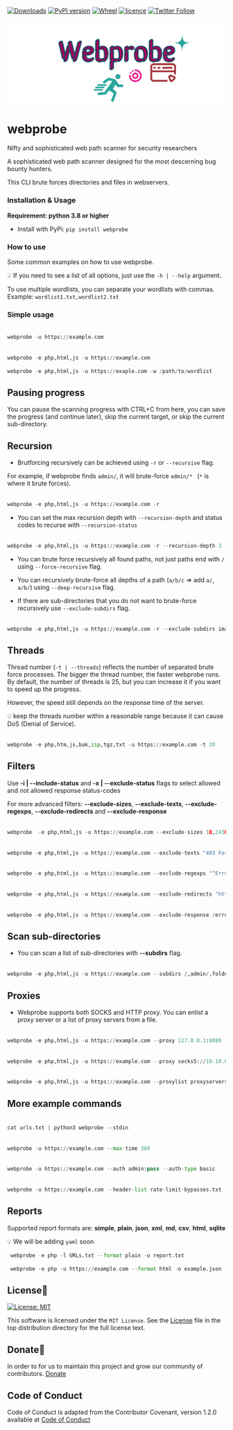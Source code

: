 [![Downloads](https://pepy.tech/badge/webprobe)](https://pepy.tech/project/webprobe)
[![PyPI version](https://badge.fury.io/py/webprobe.svg)](https://badge.fury.io/py/webprobe)
[![Wheel](https://img.shields.io/pypi/wheel/webprobe.svg)](https://pypi.com/project/webprobe)
[![licence](https://img.shields.io/pypi/l/webprobe.svg)](https://opensource.org/licenses/MIT)
[![Twitter Follow](https://img.shields.io/twitter/follow/gerrishon_s.svg?style=social)](https://twitter.com/gerrishon_s)

[![Logo](https://raw.githubusercontent.com/scalabli/webprobe/main/images/webprobe.png)](https://github.com/scalabli/webprobe)

# webprobe
Nifty and sophisticated web path scanner for security researchers

A sophisticated web path scanner designed for the most descerning bug bounty hunters.


This CLI brute forces directories and files in webservers.


### Installation & Usage
                                                
**Requirement: python 3.8 or higher**

- Install with PyPi: `pip install webprobe`


### How to use

Some common examples on how to use webprobe.

:bulb: If you need to see a list of all options, just use the `-h | --help` argument.

To use multiple wordlists, you can separate your wordlists with commas. Example: `wordlist1.txt,wordlist2.txt`

### Simple usage

```python

webprobe -u https://example.com

```

```python

webprobe -e php,html,js -u https://example.com

```

```python
webprobe -e php,html,js -u https://exaple.com -w /path/to/wordlist
```

## Pausing progress

You can pause the scanning progress with CTRL+C  from here, you can save the progress (and continue later), skip the current target, or skip the current sub-directory.

## Recursion
- Brutforcing recursively can be achieved using `-r` or `--recursive` flag.

For example, if webprobe finds `admin/`, it will brute-force `admin/* ` (`*` is where it brute forces).

```python

webprobe -e php,html,js -u https://example.com -r

```

- You can set the max recursion depth with `--recursion-depth` and status codes to recurse with `--recursion-status`

```python

webprobe -e php,html,js -u https://example.com -r --recursion-depth 3 --recursion-status 200-39

```
- You can brute force recursively all found paths, not just paths end with `/` using `--force-recursive` flag.

- You can recursively brute-force all depths of a path (`a/b/c` => add `a/`, `a/b/`) using `--deep-recursive` flag.

- If there are sub-directories that you do not want to brute-force recursively use `--exclude-subdirs` flag.

```python

webprobe -e php,html,js -u https://example.com -r --exclude-subdirs image/,media/,css/

```

## Threads
Thread number (`-t | --threads`) reflects the number of separated brute force processes. The bigger the thread number, the faster webprobe runs. By default, the number of threads is 25, but you can increase it if you want to speed up the progress.

However, the speed still depends on the response time of the server.

:bulb: keep the threads number within a reasonable range because it can cause DoS (Denial of Service).

```python

webprobe -e php,htm,js,bak,zip,tgz,txt -u https://example.com -t 20

```

## Filters
Use **-i | --include-status** and **-x | --exclude-status** flags to select allowed and not allowed response status-codes

For more advanced filters: **--exclude-sizes**, **--exclude-texts**, **--exclude-regexps**, **--exclude-redirects** and **--exclude-response**

```python

webprobe  -e php,html,js -u https://example.com --exclude-sizes 1B,243KB

```                                                      
```python

webprobe -e php,html,js -u https://example.com --exclude-texts "403 Forbidden"

```

```python

webprobe -e php,html,js -u https://example.com --exclude-regexps "^Error$"

```

```python

webprobe -e php,html,js -u https://example.com --exclude-redirects "https://(.*).okta.com/*"

```

```python

webprobe -e php,html,js -u https://example.com --exclude-response /error.html

```

## Scan sub-directories
- You can scan a list of sub-directories with **--subdirs** flag.

```python

webprobe -e php,html,js -u https://example.com --subdirs /,admin/,folder/
```
## Proxies
- Webprobe supports both SOCKS and HTTP proxy. You can enlist a proxy server or a list of proxy servers from a file.

```python

webprobe -e php,html,js -u https://example.com --proxy 127.0.0.1:8080

```

```python

webprobe -e php,html,js -u https://example.com --proxy socks5://10.10.0.1:8080

```

```python

webprobe -e php,html,js -u https://example.com --proxylist proxyservers.txt

```
## More example commands

```python

cat urls.txt | python3 webprobe --stdin

```

```python

webprobe -u https://example.com --max-time 360

```

```python

webprobe -u https://example.com --auth admin:pass --auth-type basic

```

```python

webprobe -u https://example.com --header-list rate-limit-bypasses.txt

```

## Reports
Supported report formats are: **simple**, **plain**, **json**, **xml**, **md**, **csv**,  **html**, **sqlite**

:bulb: We will be adding `yaml` soon

```python
 webprobe -e php -l URLs.txt --format plain -o report.txt
```

```python
 webprobe -e php -u https://example.com --format html -o example.json
```

## License📑

 [![License: MIT](https://img.shields.io/badge/License-MIT-yellow.svg)](https://opensource.org/licenses/MIT)

This software is licensed under the `MIT License`. See the [License](https://github.com/scalabli/webprobe/blob/master/LICENSE) file in the top distribution directory for the full license text.

## Donate🎁
In order to for us to maintain this project and grow our community of contributors.
[Donate](https://ko-fi.com/scalabli)


## Code of Conduct
Code of Conduct is adapted from the Contributor Covenant, version 1.2.0 available at [Code of Conduct](http://contributor-covenant.org/version/1/2/0/)
